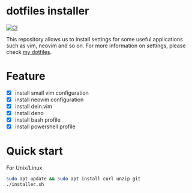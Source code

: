 # dotfiles installer
[![CI](https://github.com/upnt/neovim-setup/actions/workflows/blank.yml/badge.svg?branch=main)](https://github.com/upnt/neovim-setup/actions/workflows/blank.yml)

This repository allows us to install settings for some useful applications such as vim, neovim and so on.
For more information on settings, please check [my dotfiles](https://github.com/upnt/dotfiles.git).

# Feature
- [x] install small vim configuration
- [x] install neovim configuration
- [x] install dein.vim
- [x] install deno
- [x] install bash profile
- [x] install powershell profile

# Quick start
For Unix/Linux
```bash
sudo apt update && sudo apt install curl unzip git
./installer.sh
```
